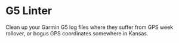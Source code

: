 # G5 Linter

Clean up your Garmin G5 log files where they suffer from GPS week rollover, or bogus GPS coordinates somewhere in Kansas.
